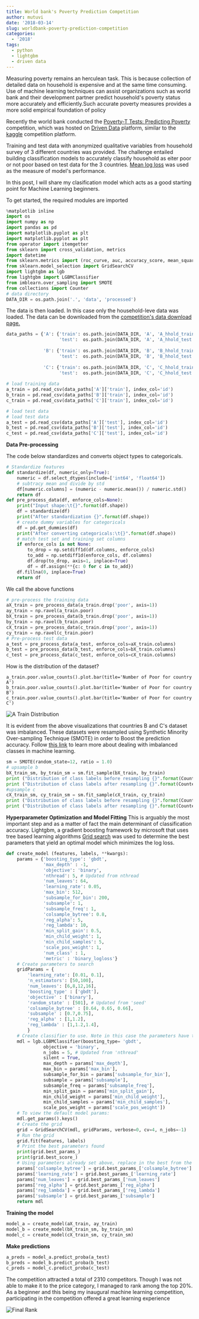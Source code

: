 ```yaml
---
title: World bank's Poverty Prediction Competition
author: mutuvi
date: '2018-03-14'
slug: worldbank-poverty-prediction-competition
categories:
  - '2018'
tags:
  - python
  - lightgbm
  - driven data
---
```

Measuring poverty remains an herculean task. This is because collection of detailed data on household is expensive and at the same time consuming. Use of machine learning techniques can assist organizations such as world bank and their development partner predict household's poverty status more accurately and efficiently.Such accurate poverty measures provides a more solid empirical foundation of policy

Recently the world bank conducted the [Poverty-T Tests: Predicting Poverty](https://www.drivendata.org/competitions/50/worldbank-poverty-prediction/) competition, which was hosted on [Driven Data](https://www.drivendata.org/) platform, similar to the [kaggle](https://www.kaggle.com/) competition platform. 

Training and test data with anonymized qualitative variables from household survey of 3 different countries was provided. The challenge entailed building classification models to accurately classify household as eiter poor or not poor based on test data for the 3 countries. [Mean log loss](https://en.wikipedia.org/wiki/Loss_functions_for_classification) was used as the measure of model's performance.


In this post, I will share my clasification model which acts as a good starting point for Machine Learning beginners.

To get started, the required modules are imported 
```python
%matplotlib inline
import os
import numpy as np
import pandas as pd
import matplotlib.pyplot as plt
import matplotlib.pyplot as plt
from operator import itemgetter
from sklearn import cross_validation, metrics
import datetime
from sklearn.metrics import (roc_curve, auc, accuracy_score, mean_squared_error)
from sklearn.model_selection import GridSearchCV
import lightgbm as lgb
from lightgbm import LGBMClassifier
from imblearn.over_sampling import SMOTE
from collections import Counter
# data directory
DATA_DIR = os.path.join('.', 'data', 'processed')
```
The data is then loaded. In this case only the household-leve data was loaded. The data can be downloaded from the [competition's data download page.](https://www.drivendata.org/competitions/50/worldbank-poverty-prediction/data/)
```python
data_paths = {'A': {'train': os.path.join(DATA_DIR, 'A', 'A_hhold_train.csv'), 
                    'test':  os.path.join(DATA_DIR, 'A', 'A_hhold_test.csv')}, 
              
              'B': {'train': os.path.join(DATA_DIR, 'B', 'B_hhold_train.csv'), 
                    'test':  os.path.join(DATA_DIR, 'B', 'B_hhold_test.csv')}, 
              
              'C': {'train': os.path.join(DATA_DIR, 'C', 'C_hhold_train.csv'), 
                    'test':  os.path.join(DATA_DIR, 'C', 'C_hhold_test.csv')}}
                    
# load training data
a_train = pd.read_csv(data_paths['A']['train'], index_col='id')
b_train = pd.read_csv(data_paths['B']['train'], index_col='id')
c_train = pd.read_csv(data_paths['C']['train'], index_col='id')

# load test data
# load test data
a_test = pd.read_csv(data_paths['A']['test'], index_col='id')
b_test = pd.read_csv(data_paths['B']['test'], index_col='id')
c_test = pd.read_csv(data_paths['C']['test'], index_col='id')
```
**Data Pre-processing**

The code below standardizes and converts object types to categoricals.
```python
# Standardize features
def standardize(df, numeric_only=True):
    numeric = df.select_dtypes(include=['int64', 'float64'])
    # subtracy mean and divide by std
    df[numeric.columns] = (numeric - numeric.mean()) / numeric.std()
    return df
def pre_process_data(df, enforce_cols=None):
    print("Input shape:\t{}".format(df.shape))
    df = standardize(df)
    print("After standardization {}".format(df.shape))
    # create dummy variables for categoricals
    df = pd.get_dummies(df)
    print("After converting categoricals:\t{}".format(df.shape))
    # match test set and training set columns
    if enforce_cols is not None:
        to_drop = np.setdiff1d(df.columns, enforce_cols)
        to_add = np.setdiff1d(enforce_cols, df.columns)
        df.drop(to_drop, axis=1, inplace=True)
        df = df.assign(**{c: 0 for c in to_add})
    df.fillna(0, inplace=True)
    return df
```
We call the above functions
```python 
# pre-process the training data
aX_train = pre_process_data(a_train.drop('poor', axis=1))
ay_train = np.ravel(a_train.poor)
bX_train = pre_process_data(b_train.drop('poor', axis=1))
by_train = np.ravel(b_train.poor)
cX_train = pre_process_data(c_train.drop('poor', axis=1))
cy_train = np.ravel(c_train.poor)
# Pre-process test data
a_test = pre_process_data(a_test, enforce_cols=aX_train.columns)
b_test = pre_process_data(b_test, enforce_cols=bX_train.columns)
c_test = pre_process_data(c_test, enforce_cols=cX_train.columns)

```
How is the distribution of the dataset?
```{python, echo=TRUE, message=FALSE, warning=FALSE}
a_train.poor.value_counts().plot.bar(title='Number of Poor for country A')
b_train.poor.value_counts().plot.bar(title='Number of Poor for country B')
c_train.poor.value_counts().plot.bar(title='Number of Poor for country C')
```
![A Train Distribution](/images/all_train_distribution.png)

It is evident from the above visualizations that countries B and C's dataset was imbalanced. These datasets were resampled using Synthetic Minority Over-sampling Technique (SMOTE) in order to Boost the prediction accuracy. Follow [this link](https://elitedatascience.com/imbalanced-classes) to learn more about dealing with imbalanced classes in machine learning. 
```python
sm = SMOTE(random_state=12, ratio = 1.0)
# upsample b
bX_train_sm, by_train_sm = sm.fit_sample(bX_train, by_train)
print ("Distribution of class labels before resampling {}".format(Counter(by_train)))
print ("Distribution of class labels after resampling {}".format(Counter(by_train_sm)))
#upsample c
cX_train_sm, cy_train_sm = sm.fit_sample(cX_train, cy_train)
print ("Distribution of class labels before resampling {}".format(Counter(cy_train)))
print ("Distribution of class labels after resampling {}".format(Counter(cy_train_sm)))

```
**Hyperparameter Optimization and Model Fitting**
This is arguably the most important step and as a matter of fact the main determinant of classification accuracy. Lightgbm, a gradient boosting framework by microsoft that uses tree based learning algorithms [Grid search](https://en.wikipedia.org/wiki/Hyperparameter_optimization)  was used to determine the best parameters that yield an optimal model which minimizes the log loss. 
```python
def create_model (features, labels, **kwargs):
    params = {'boosting_type': 'gbdt',
              'max_depth' : -1,
              'objective': 'binary', 
              'nthread': 5, # Updated from nthread
              'num_leaves': 64, 
              'learning_rate': 0.05, 
              'max_bin': 512, 
              'subsample_for_bin': 200,
              'subsample': 1, 
              'subsample_freq': 1, 
              'colsample_bytree': 0.8, 
              'reg_alpha': 5, 
              'reg_lambda': 10,
              'min_split_gain': 0.5, 
              'min_child_weight': 1, 
              'min_child_samples': 5, 
              'scale_pos_weight': 1,
              'num_class' : 1,
              'metric' : 'binary_logloss'}
    # Create parameters to search
    gridParams = {
        'learning_rate': [0.01, 0.1],
        'n_estimators': [50,100],
        'num_leaves': [6,8,12,16],
        'boosting_type' : ['gbdt'],
        'objective' : ['binary'],
        'random_state' : [501], # Updated from 'seed'
        'colsample_bytree' : [0.64, 0.65, 0.66],
        'subsample' : [0.7,0.75],
        'reg_alpha' : [1,1.2],
        'reg_lambda' : [1,1.2,1.4],
        }
    # Create classifier to use. Note in this case the parameters have to be input manually; not as a dict!
    mdl = lgb.LGBMClassifier(boosting_type= 'gbdt', 
              objective = 'binary', 
              n_jobs = 5, # Updated from 'nthread' 
              silent = True,
              max_depth = params['max_depth'],
              max_bin = params['max_bin'], 
              subsample_for_bin = params['subsample_for_bin'],
              subsample = params['subsample'], 
              subsample_freq = params['subsample_freq'], 
              min_split_gain = params['min_split_gain'], 
              min_child_weight = params['min_child_weight'], 
              min_child_samples = params['min_child_samples'], 
              scale_pos_weight = params['scale_pos_weight'])
    # To view the default model params:
    mdl.get_params().keys()
    # Create the grid
    grid = GridSearchCV(mdl, gridParams, verbose=0, cv=4, n_jobs=-1)
    # Run the grid
    grid.fit(features, labels)
    # Print the best parameters found
    print(grid.best_params_)
    print(grid.best_score_)
    # Using parameters already set above, replace in the best from the grid search
    params['colsample_bytree'] = grid.best_params_['colsample_bytree']
    params['learning_rate'] = grid.best_params_['learning_rate'] 
    params['num_leaves'] = grid.best_params_['num_leaves']
    params['reg_alpha'] = grid.best_params_['reg_alpha']
    params['reg_lambda'] = grid.best_params_['reg_lambda']
    params['subsample'] = grid.best_params_['subsample']
    return mdl
```
**Training the model**
```python
model_a = create_model(aX_train, ay_train)
model_b = create_model(bX_train_sm, by_train_sm)
model_c = create_model(cX_train_sm, cy_train_sm)
```
**Make predictions**
```python
a_preds = model_a.predict_proba(a_test)
b_preds = model_b.predict_proba(b_test)
c_preds = model_c.predict_proba(c_test)
```
The competition attracted a total of 2310 competitors. Though I was not able to make it to the price category, I managed to rank among the top 20%. As a beginner and this being my inaugural machine learning competition, participating in the competition offered a great learning experience

![Final Rank](/images/rank_poverty_prediction.jpg?raw=true "Title")

